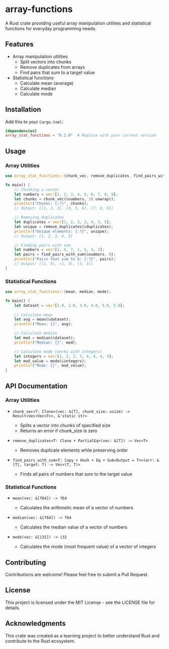 # array-functions

A Rust crate providing useful array manipulation utilities and statistical functions for everyday programming needs.

## Features

- Array manipulation utilities
  - Split vectors into chunks
  - Remove duplicates from arrays
  - Find pairs that sum to a target value
- Statistical functions
  - Calculate mean (average)
  - Calculate median
  - Calculate mode

## Installation

Add this to your `Cargo.toml`:

```toml
[dependencies]
array_stat_functions = "0.1.0"  # Replace with your current version
```

## Usage

### Array Utilities

```rust
use array_stat_functions::{chunk_vec, remove_duplicates, find_pairs_with_sum};

fn main() {
    // Chunking a vector
    let numbers = vec![1, 2, 3, 4, 5, 6, 7, 8, 9];
    let chunks = chunk_vec(&numbers, 3).unwrap();
    println!("Chunks: {:?}", chunks);
    // Output: [[1, 2, 3], [4, 5, 6], [7, 8, 9]]

    // Removing duplicates
    let duplicates = vec![1, 2, 3, 2, 4, 3, 5];
    let unique = remove_duplicates(&duplicates);
    println!("Unique elements: {:?}", unique);
    // Output: [1, 2, 3, 4, 5]

    // Finding pairs with sum
    let numbers = vec![1, 5, 7, 1, 5, 3, 2];
    let pairs = find_pairs_with_sum(&numbers, 6);
    println!("Pairs that sum to 6: {:?}", pairs);
    // Output: [(1, 5), (1, 5), (3, 3)]
}
```

### Statistical Functions

```rust
use array_stat_functions::{mean, median, mode};

fn main() {
    let dataset = vec![1.0, 2.0, 3.0, 4.0, 5.0, 5.0];
    
    // Calculate mean
    let avg = mean(&dataset);
    println!("Mean: {}", avg);

    // Calculate median
    let med = median(&dataset);
    println!("Median: {}", med);

    // Calculate mode (works with integers)
    let integers = vec![1, 2, 2, 3, 4, 4, 4, 5];
    let mod_value = mode(&integers);
    println!("Mode: {}", mod_value);
}
```

## API Documentation

### Array Utilities

- `chunk_vec<T: Clone>(vec: &[T], chunk_size: usize) -> Result<Vec<Vec<T>>, &'static str>`
  - Splits a vector into chunks of specified size
  - Returns an error if chunk_size is zero

- `remove_duplicates<T: Clone + PartialEq>(vec: &[T]) -> Vec<T>`
  - Removes duplicate elements while preserving order

- `find_pairs_with_sum<T: Copy + Hash + Eq + Sub<Output = T>>(arr: &[T], target: T) -> Vec<(T, T)>`
  - Finds all pairs of numbers that sum to the target value

### Statistical Functions

- `mean(vec: &[f64]) -> f64`
  - Calculates the arithmetic mean of a vector of numbers

- `median(vec: &[f64]) -> f64`
  - Calculates the median value of a vector of numbers

- `mode(vec: &[i32]) -> i32`
  - Calculates the mode (most frequent value) of a vector of integers

## Contributing

Contributions are welcome! Please feel free to submit a Pull Request.

## License

This project is licensed under the MIT License - see the LICENSE file for details.

## Acknowledgments

This crate was created as a learning project to better understand Rust and contribute to the Rust ecosystem.